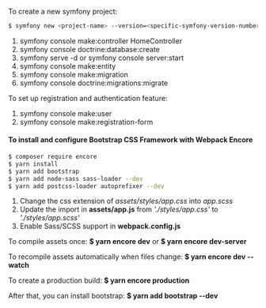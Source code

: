 To create a new symfony project:
```bash
$ symfony new <project-name> --version=<specific-symfony-version-number> --webapp
```

1. symfony console make:controller HomeController
2. symfony console doctrine:database:create
3. symfony serve -d or symfony console server:start
4. symfony console make:entity
5. symfony console make:migration
6. symfony console doctrine:migrations:migrate

To set up registration and authentication feature:
1. symfony console make:user
2. symfony console make:registration-form


#### To install and configure Bootstrap CSS Framework with Webpack Encore 
```bash
$ composer require encore
$ yarn install
$ yarn add bootstrap
$ yarn add node-sass sass-loader --dev
$ yarn add postcss-loader autoprefixer --dev
```
1. Change the css extension of *assets/styles/app.css* into *app.scss*
2. Update the import in **assets/app.js** from *'./styles/app.css'* to *'./styles/app.scss'*
3. Enable Sass/SCSS support in **webpack.config.js**

To compile assets once:
__$ yarn encore dev__ or __$ yarn encore dev-server__

To recompile assets automatically when files change:
__$ yarn encore dev --watch__

To create a production build:
__$ yarn encore production__

After that, you can install bootstrap:
__$ yarn add bootstrap --dev__
